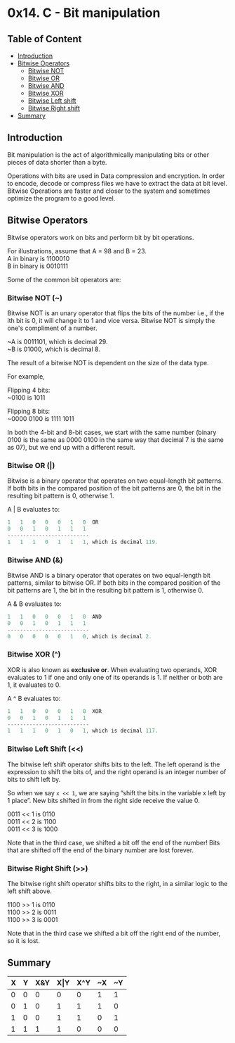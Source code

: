 # 0x14. C - Bit manipulation

## Table of Content

* [Introduction](#introduction)
* [Bitwise Operators](#bitwise-operators)
  * [Bitwise NOT](#bitwise-not-)
  * [Bitwise OR](#bitwise-or-)
  * [Bitwise AND](#bitwise-and-)
  * [Bitwise  XOR](#bitwise-xor-)
  * [Bitwise Left shift](#bitwise-left-shift-)
  * [Bitwise Right shift](#bitwise-right-shift-)
* [Summary](#summary)

## Introduction

Bit manipulation is the act of algorithmically manipulating bits
or other pieces of data shorter than a byte.

Operations with bits are used in Data compression and encryption.
In order to encode, decode or compress files we have to extract the data at bit level.
Bitwise Operations are faster and closer to the system and sometimes optimize the program to a good level.

## Bitwise Operators

Bitwise operators work on bits and perform bit by bit operations.

For illustrations, assume that A = 98 and B = 23.\
A in binary is 1100010\
B in binary is 0010111

Some of the common bit operators are:

### Bitwise NOT (~)

Bitwise NOT is an unary operator that flips the bits of the number i.e.,
if the ith bit is 0, it will change it to 1 and vice versa.
Bitwise NOT is simply the one's compliment of a number.

~A is 0011101, which is decimal 29.\
~B is 01000, which is decimal 8.

The result of a bitwise NOT is dependent on the size of the data type.

For example,

Flipping 4 bits:\
~0100 is 1011

Flipping 8 bits:\
~0000 0100 is 1111 1011

In both the 4-bit and 8-bit cases, we start with the same number
(binary 0100 is the same as 0000 0100 in the same way that decimal 7 is the same as 07),
but we end up with a different result.

### Bitwise OR (|)

Bitwise is a binary operator that operates on two equal-length bit patterns.
If both bits in the compared position of the bit patterns are 0,
the bit in the resulting bit pattern is 0, otherwise 1.

A | B evaluates to:

```C
1   1   0   0   0   1   0  OR
0   0   1   0   1   1   1
--------------------------
1   1   1   0   1   1   1, which is decimal 119.
```

### Bitwise AND (&)

Bitwise AND is a binary operator that operates on two equal-length bit patterns, similar to bitwise OR.
If both bits in the compared position of the bit patterns are 1,
the bit in the resulting bit pattern is 1, otherwise 0.

A & B evaluates to:

```C
1   1   0   0   0   1   0  AND
0   0   1   0   1   1   1
--------------------------
0   0   0   0   0   1   0, which is decimal 2.
```

### Bitwise XOR (^)

XOR is also known as **exclusive or**.
When evaluating two operands, XOR evaluates to 1 if one and only one of its operands is 1.
If neither or both are 1, it evaluates to 0.

A ^ B evaluates to:

```C
1   1   0   0   0   1   0  XOR
0   0   1   0   1   1   1
--------------------------
1   1   1   0   1   0   1, which is decimal 117.
```

### Bitwise Left Shift (<<)

The bitwise left shift operator shifts bits to the left.
The left operand is the expression to shift the bits of, and the right operand is an integer number of bits to shift left by.

So when we say `x << 1`, we are saying “shift the bits in the variable x left by 1 place”.
New bits shifted in from the right side receive the value 0.

0011 << 1 is 0110\
0011 << 2 is 1100\
0011 << 3 is 1000

Note that in the third case, we shifted a bit off the end of the number!
Bits that are shifted off the end of the binary number are lost forever.

### Bitwise Right Shift (>>)

The bitwise right shift operator shifts bits to the right,
in a similar logic to the left shift above.

1100 >> 1 is 0110\
1100 >> 2 is 0011\
1100 >> 3 is 0001

Note that in the third case we shifted a bit off the right end of the number, so it is lost.

## Summary

|    X    |    Y    |   X&Y   |   X\|Y  |   X^Y   |   ~X    |   ~Y    |
|---------|---------|---------|---------|---------|---------|---------|
|    0    |    0    |    0    |    0    |    0    |    1    |    1    |
|    0    |    1    |    0    |    1    |    1    |    1    |    0    |
|    1    |    0    |    0    |    1    |    1    |    0    |    1    |
|    1    |    1    |    1    |    1    |    0    |    0    |    0    |
